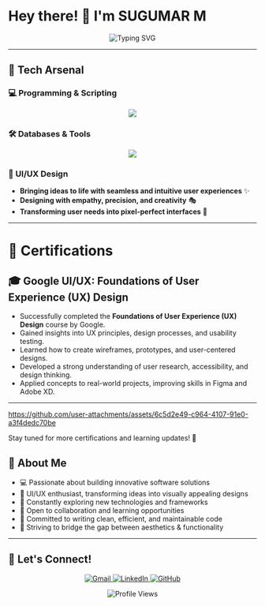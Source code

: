 # Hey there! 👋 I'm SUGUMAR M

<p align="center">
<img src="https://readme-typing-svg.herokuapp.com?font=Fira+Code&weight=600&size=25&duration=4000&pause=1000&color=6F42C1&center=true&vCenter=true&width=600&lines=Communication+Manager;Software+Developer+%7C+Tech+Enthusiast;UI%2FUX+Designer+%7C+Creative+Visionary;Learning+%26+Growing+Every+Day;Open+Source+Contributor" alt="Typing SVG" />
</p>

---

## 🚀 Tech Arsenal

### 💻 Programming & Scripting
<p align="center">
<img src="https://skillicons.dev/icons?i=java,python,javascript,html,css" />
</p>

### 🛠 Databases & Tools
<p align="center">
<img src="https://skillicons.dev/icons?i=mongodb,mysql,linux,git,bash,vscode,figma,canva,xd" />
</p>

### 🎨 UI/UX Design
- **Bringing ideas to life with seamless and intuitive user experiences** ✨
- **Designing with empathy, precision, and creativity** 🎭
- **Transforming user needs into pixel-perfect interfaces** 🎨

---

# 📜 Certifications

## 🎓 Google UI/UX: Foundations of User Experience (UX) Design
- Successfully completed the **Foundations of User Experience (UX) Design** course by Google.
- Gained insights into UX principles, design processes, and usability testing.
- Learned how to create wireframes, prototypes, and user-centered designs.
- Developed a strong understanding of user research, accessibility, and design thinking.
- Applied concepts to real-world projects, improving skills in Figma and Adobe XD.


---

https://github.com/user-attachments/assets/6c5d2e49-c964-4107-91e0-a3f4dedc70be



Stay tuned for more certifications and learning updates! 🚀


## 🌟 About Me

- 💻 Passionate about building innovative software solutions
- 🎨 UI/UX enthusiast, transforming ideas into visually appealing designs
- 🌱 Constantly exploring new technologies and frameworks
- 🤝 Open to collaboration and learning opportunities
- 🎯 Committed to writing clean, efficient, and maintainable code
- 🚀 Striving to bridge the gap between aesthetics & functionality

---


## 🤝 Let's Connect!

<p align="center">
<a href="mailto:sugus7215@gmail.com">
<img src="https://img.shields.io/badge/Gmail-D14836?style=for-the-badge&logo=gmail&logoColor=white" alt="Gmail"/>
</a>
<a href="https://www.linkedin.com/in/sugumar-m-a96b06292">
<img src="https://img.shields.io/badge/LinkedIn-0077B5?style=for-the-badge&logo=linkedin&logoColor=white" alt="LinkedIn"/>
</a>
<a href="https://github.com/sugumar33">
<img src="https://img.shields.io/badge/GitHub-100000?style=for-the-badge&logo=github&logoColor=white" alt="GitHub"/>
</a>
</p>

<p align="center">
<img src="https://komarev.com/ghpvc/?username=sugumarm&color=blueviolet&style=flat-square" alt="Profile Views" />
</p>
